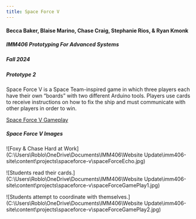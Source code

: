 ```yaml
---
title: Space Force V
---
```

#### Becca Baker, Blaise Marino, Chase Craig, Stephanie Rios, & Ryan Kmonk
##### IMM406 Prototyping For Advanced Systems  
##### Fall 2024  
##### Prototype 2  

Space Force V is a Space Team-inspired game in which three players each have their own “boards” with two different Arduino tools. Players use cards to receive instructions on how to fix the ship and must communicate with other players in order to win.

[Space Force V Gameplay](https://youtube.com/shorts/8r_Mh33BtnU)

##### Space Force V Images

![Foxy & Chase Hard at Work](C:\Users\Roblo\OneDrive\Documents\IMM406\Website Update\imm406-site\content\projects\spaceforce-v\spaceForceEcho.jpg)  

![Students read their cards.](C:\Users\Roblo\OneDrive\Documents\IMM406\Website Update\imm406-site\content\projects\spaceforce-v\spaceForceGamePlay1.jpg)  

![Students attempt to coordinate with themselves.](C:\Users\Roblo\OneDrive\Documents\IMM406\Website Update\imm406-site\content\projects\spaceforce-v\spaceForceGamePlay2.jpg)  



